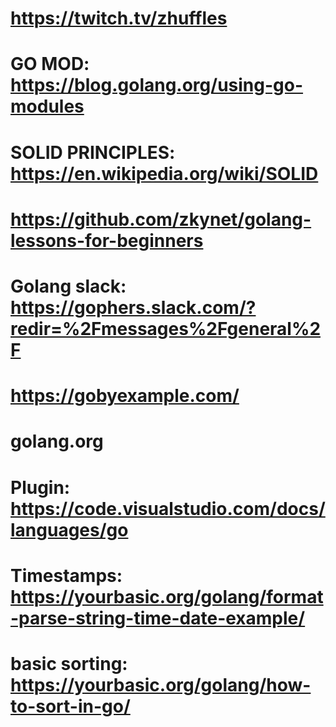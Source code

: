 # https://twitch.tv/zhuffles
# GO MOD: https://blog.golang.org/using-go-modules
# SOLID PRINCIPLES: https://en.wikipedia.org/wiki/SOLID
# https://github.com/zkynet/golang-lessons-for-beginners
# Golang slack: https://gophers.slack.com/?redir=%2Fmessages%2Fgeneral%2F
# https://gobyexample.com/
# golang.org
# Plugin: https://code.visualstudio.com/docs/languages/go
# Timestamps:  https://yourbasic.org/golang/format-parse-string-time-date-example/
# basic sorting: https://yourbasic.org/golang/how-to-sort-in-go/